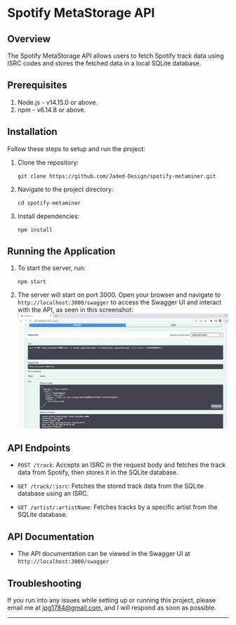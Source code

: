 # Spotify MetaStorage API

## Overview

The Spotify MetaStorage API allows users to fetch Spotify track data using ISRC codes and stores the fetched data in a local SQLite database.

## Prerequisites

1. Node.js - v14.15.0 or above.
2. npm - v6.14.8 or above.

## Installation

Follow these steps to setup and run the project:

1. Clone the repository:
    ```
    git clone https://github.com/Jaded-Design/spotify-metaminer.git
    ```
2. Navigate to the project directory:
    ```
    cd spotify-metaminer
    ```
3. Install dependencies:
    ```
    npm install
    ```

## Running the Application

1. To start the server, run:
    ```
    npm start
    ```

2. The server will start on port 3000. Open your browser and navigate to `http://localhost:3000/swagger` to access the Swagger UI and interact with the API, as seen in this screenshot: 
![Alt text](/swagger-proof.png?raw=true "Swaggering")


## API Endpoints

- `POST /track`: Accepts an ISRC in the request body and fetches the track data from Spotify, then stores it in the SQLite database.

- `GET /track/:isrc`: Fetches the stored track data from the SQLite database using an ISRC.

- `GET /artist/:artistName`: Fetches tracks by a specific artist from the SQLite database.

## API Documentation

- The API documentation can be viewed in the Swagger UI at `http://localhost:3000/swagger`

## Troubleshooting

If you run into any issues while setting up or running this project, please email me at jpg1784@gmail.com, and I will respond as soon as possible.

---

